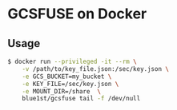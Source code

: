 # GCSFUSE on Docker

## Usage

```bash
$ docker run --privileged -it --rm \
	-v /path/to/key_file.json:/sec/key.json \
	-e GCS_BUCKET=my_bucket \
	-e KEY_FILE=/sec/key.json \
	-e MOUNT_DIR=/share  \
	blue1st/gcsfuse tail -f /dev/null
```
